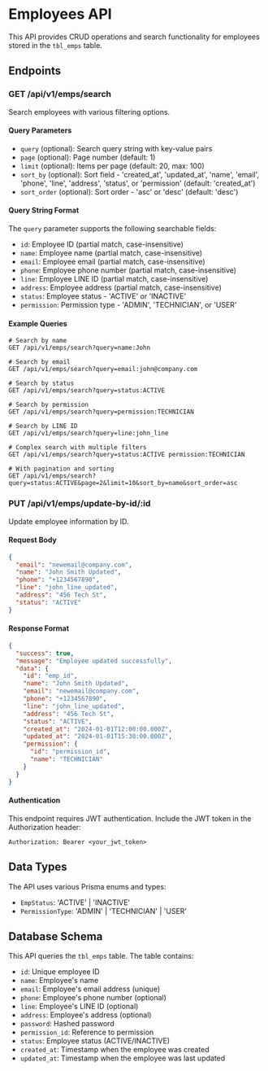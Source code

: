 # Employees API

This API provides CRUD operations and search functionality for employees stored in the `tbl_emps` table.

## Endpoints

### GET /api/v1/emps/search

Search employees with various filtering options.

#### Query Parameters

- `query` (optional): Search query string with key-value pairs
- `page` (optional): Page number (default: 1)
- `limit` (optional): Items per page (default: 20, max: 100)
- `sort_by` (optional): Sort field - 'created_at', 'updated_at', 'name', 'email', 'phone', 'line', 'address', 'status', or 'permission' (default: 'created_at')
- `sort_order` (optional): Sort order - 'asc' or 'desc' (default: 'desc')

#### Query String Format

The `query` parameter supports the following searchable fields:

- `id`: Employee ID (partial match, case-insensitive)
- `name`: Employee name (partial match, case-insensitive)
- `email`: Employee email (partial match, case-insensitive)
- `phone`: Employee phone number (partial match, case-insensitive)
- `line`: Employee LINE ID (partial match, case-insensitive)
- `address`: Employee address (partial match, case-insensitive)
- `status`: Employee status - 'ACTIVE' or 'INACTIVE'
- `permission`: Permission type - 'ADMIN', 'TECHNICIAN', or 'USER'

#### Example Queries

```
# Search by name
GET /api/v1/emps/search?query=name:John

# Search by email
GET /api/v1/emps/search?query=email:john@company.com

# Search by status
GET /api/v1/emps/search?query=status:ACTIVE

# Search by permission
GET /api/v1/emps/search?query=permission:TECHNICIAN

# Search by LINE ID
GET /api/v1/emps/search?query=line:john_line

# Complex search with multiple filters
GET /api/v1/emps/search?query=status:ACTIVE permission:TECHNICIAN

# With pagination and sorting
GET /api/v1/emps/search?query=status:ACTIVE&page=2&limit=10&sort_by=name&sort_order=asc
```

### PUT /api/v1/emps/update-by-id/:id

Update employee information by ID.

#### Request Body

```json
{
  "email": "newemail@company.com",
  "name": "John Smith Updated",
  "phone": "+1234567890",
  "line": "john_line_updated",
  "address": "456 Tech St",
  "status": "ACTIVE"
}
```

#### Response Format

```json
{
  "success": true,
  "message": "Employee updated successfully",
  "data": {
    "id": "emp_id",
    "name": "John Smith Updated",
    "email": "newemail@company.com",
    "phone": "+1234567890",
    "line": "john_line_updated",
    "address": "456 Tech St",
    "status": "ACTIVE",
    "created_at": "2024-01-01T12:00:00.000Z",
    "updated_at": "2024-01-01T15:30:00.000Z",
    "permission": {
      "id": "permission_id",
      "name": "TECHNICIAN"
    }
  }
}
```

#### Authentication

This endpoint requires JWT authentication. Include the JWT token in the Authorization header:

```
Authorization: Bearer <your_jwt_token>
```

## Data Types

The API uses various Prisma enums and types:

- `EmpStatus`: 'ACTIVE' | 'INACTIVE'
- `PermissionType`: 'ADMIN' | 'TECHNICIAN' | 'USER'

## Database Schema

This API queries the `tbl_emps` table. The table contains:

- `id`: Unique employee ID
- `name`: Employee's name
- `email`: Employee's email address (unique)
- `phone`: Employee's phone number (optional)
- `line`: Employee's LINE ID (optional)
- `address`: Employee's address (optional)
- `password`: Hashed password
- `permission_id`: Reference to permission
- `status`: Employee status (ACTIVE/INACTIVE)
- `created_at`: Timestamp when the employee was created
- `updated_at`: Timestamp when the employee was last updated
